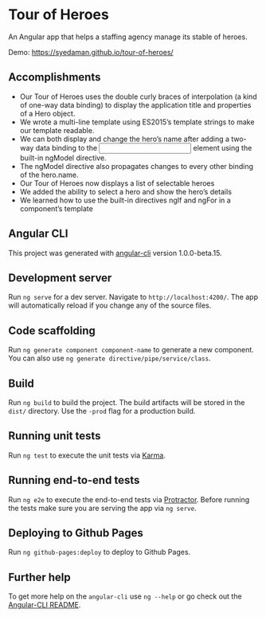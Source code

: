 # Tour of Heroes 
An Angular app that helps a staffing agency manage its stable of heroes.

Demo: https://syedaman.github.io/tour-of-heroes/

## Accomplishments
* Our Tour of Heroes uses the double curly braces of interpolation (a kind of one-way data binding) to display the application title and properties of a Hero object.
* We wrote a multi-line template using ES2015’s template strings to make our template readable.
* We can both display and change the hero’s name after adding a two-way data binding to the <input> element using the built-in ngModel directive.
* The ngModel directive also propagates changes to every other binding of the hero.name.
* Our Tour of Heroes now displays a list of selectable heroes
* We added the ability to select a hero and show the hero’s details
* We learned how to use the built-in directives ngIf and ngFor in a component’s template

## Angular CLI

This project was generated with [angular-cli](https://github.com/angular/angular-cli) version 1.0.0-beta.15.

## Development server
Run `ng serve` for a dev server. Navigate to `http://localhost:4200/`. The app will automatically reload if you change any of the source files.

## Code scaffolding

Run `ng generate component component-name` to generate a new component. You can also use `ng generate directive/pipe/service/class`.

## Build

Run `ng build` to build the project. The build artifacts will be stored in the `dist/` directory. Use the `-prod` flag for a production build.

## Running unit tests

Run `ng test` to execute the unit tests via [Karma](https://karma-runner.github.io).

## Running end-to-end tests

Run `ng e2e` to execute the end-to-end tests via [Protractor](http://www.protractortest.org/). 
Before running the tests make sure you are serving the app via `ng serve`.

## Deploying to Github Pages

Run `ng github-pages:deploy` to deploy to Github Pages.

## Further help

To get more help on the `angular-cli` use `ng --help` or go check out the [Angular-CLI README](https://github.com/angular/angular-cli/blob/master/README.md).
